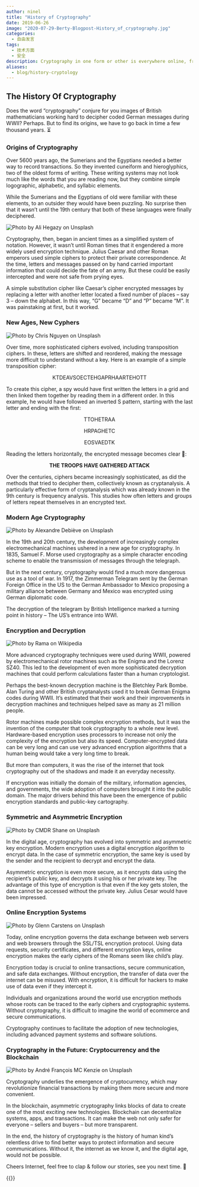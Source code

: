 ```yaml
---
author: ninel
title: "History of Cryptography"
date: 2019-06-26
image: "2020-07-29-Berty-Blogpost-History_of_cryptography.jpg"
categories:
  - 自由发言
tags:
  - 技术方面
  - 安全
description: Cryptography in one form or other is everywhere online, from banking sites to personal communication apps. But it’s not a modern invention. When exactly did it arise? And what developments has it undergone over the years? The history of cryptography runs parallel to the development of new communication methods and safer transactions. Learn more about it to understand just how important it has become.
aliases:
  - blog/history-cryptology
---
```


## The History  Of Cryptography

Does the word “cryptography” conjure for you images of British mathematicians working hard to decipher coded German messages during WWII? Perhaps. But to find its origins, we have to go back in time a few thousand years. :hourglass_flowing_sand:

### Origins of Cryptography
Over 5600 years ago, the Sumerians and the Egyptians needed a better way to record transactions. So they invented cuneiform and hieroglyphics, two of the oldest forms of writing. These writing systems may not look much like the words that you are reading now, but they combine simple logographic, alphabetic, and syllabic elements.

While the Sumerians and the Egyptians of old were familiar with these elements, to an outsider they would have been puzzling. No surprise then that it wasn’t until the 19th century that both of these languages were finally deciphered.

![Photo by Ali Hegazy on Unsplash](crypto2.jpg "Photo by Ali Hegazy on Unsplash")

Cryptography, then, began in ancient times as a simplified system of notation. However, it wasn’t until Roman times that it engendered a more widely used encryption technique. Julius Caesar and other Roman emperors used simple ciphers to protect their private correspondence. At the time, letters and messages passed on by hand carried important information that could decide the fate of an army. But these could be easily intercepted and were not safe from prying eyes.

A simple substitution cipher like Caesar’s cipher encrypted messages by replacing a letter with another letter located a fixed number of places – say 3 – down the alphabet. In this way, “G” became “D” and “P” became “M”. It was painstaking at first, but it worked.

### New Ages, New Cyphers

![Photo by Chris Nguyen on Unsplash](crypto3.jpg "Photo by Chris Nguyen on Unsplash")

Over time, more sophisticated ciphers evolved, including transposition ciphers. In these, letters are shifted and reordered, making the message more difficult to understand without a key. Here is an example of a simple transposition cipher:

<p align="center"> KTDEAVSOECTEHGAPRHAARTEHOTT </p>

To create this cipher, a spy would have first written the letters in a grid and then linked them together by reading them in a different order. In this example, he would have followed an inverted S pattern, starting with the last letter and ending with the first:</br>
<p align="center"> TTOHETRAA </br> </p>
<p align="center"> HRPAGHETC </br> </p>
<p align="center"> EOSVAEDTK </br> </p>

Reading the letters horizontally, the encrypted message becomes clear :tada::
<p align="center"> <b>THE TROOPS HAVE GATHERED ATTACK</b> </p>

Over the centuries, ciphers became increasingly sophisticated, as did the methods that tried to decipher them, collectively known as cryptanalysis. A particularly effective form of cryptanalysis which was already known in the 9th century is frequency analysis. This studies how often letters and groups of letters repeat themselves in an encrypted text.

### Modern Age Cryptography

![Photo by Alexandre Debiève on Unsplash](crypto4.jpg "Photo by Alexandre Debiève on Unsplash")

In the 19th and 20th century, the development of increasingly complex electromechanical machines ushered in a new age for cryptography. In 1835, Samuel F. Morse used cryptography as a simple character encoding scheme to enable the transmission of messages through the telegraph.

But in the next century, cryptography would find a much more dangerous use as a tool of war. In 1917, the Zimmerman Telegram sent by the German Foreign Office in the US to the German Ambassador to Mexico proposing a military alliance between Germany and Mexico was encrypted using German diplomatic code.

The decryption of the telegram by British Intelligence marked a turning point in history – The US’s entrance into WWI.

### Encryption and Decryption

![Photo by Rama  on Wikipedia](crypto5.jpg "Photo by Rama  on Wikipedia")

More advanced cryptography techniques were used during WWII, powered by electromechanical rotor machines such as the Enigma and the Lorenz SZ40. This led to the development of even more sophisticated decryption machines that could perform calculations faster than a human cryptologist.

Perhaps the best-known decryption machine is the Bletchley Park Bombe. Alan Turing and other British cryptanalysts used it to break German Enigma codes during WWII. It’s estimated that their work and their improvements in decryption machines and techniques helped save as many as 21 million people.

Rotor machines made possible complex encryption methods, but it was the invention of the computer that took cryptography to a whole new level. Hardware-based encryption uses processors to increase not only the complexity of the encryption but also its speed. Computer-encrypted data can be very long and can use very advanced encryption algorithms that a human being would take a very long time to break.

But more than computers, it was the rise of the internet that took cryptography out of the shadows and made it an everyday necessity.

If encryption was initially the domain of the military, information agencies, and governments, the wide adoption of computers brought it into the public domain. The major drivers behind this have been the emergence of public encryption standards and public-key cartography.

### Symmetric and Asymmetric Encryption

![Photo by CMDR Shane on Unsplash](crypto6.jpg "Photo by CMDR Shane on Unsplash")

In the digital age, cryptography has evolved into symmetric and asymmetric key encryption. Modern encryption uses a digital encryption algorithm to encrypt data. In the case of symmetric encryption, the same key is used by the sender and the recipient to decrypt and encrypt the data.

Asymmetric encryption is even more secure, as it encrypts data using the recipient’s public key, and decrypts it using his or her private key. The advantage of this type of encryption is that even if the key gets stolen, the data cannot be accessed without the private key. Julius Cesar would have been impressed.

### Online Encryption Systems

![Photo by Glenn Carstens  on Unsplash](crypto7.jpg "Photo by Glenn Carstens  on Unsplash")

Today, online encryption governs the data exchange between web servers and web browsers through the SSL/TSL encryption protocol. Using data requests, security certificates, and different encryption keys, online encryption makes the early ciphers of the Romans seem like child’s play.

Encryption today is crucial to online transactions, secure communication, and safe data exchanges. Without encryption, the transfer of data over the internet can be misused. With encryption, it is difficult for hackers to make use of data even if they intercept it.

Individuals and organizations around the world use encryption methods whose roots can be traced to the early ciphers and cryptographic systems. Without cryptography, it is difficult to imagine the world of ecommerce and secure communications.

Cryptography continues to facilitate the adoption of new technologies, including advanced payment systems and software solutions.

### Cryptography in the Future: Cryptocurrency and the Blockchain
![Photo by André François MC Kenzie on Unsplash](crypto8.jpg "Photo by André François MC Kenzie on Unsplash")

Cryptography underlies the emergence of cryptocurrency, which may revolutionize financial transactions by making them more secure and more convenient.

In the blockchain, asymmetric cryptography links blocks of data to create one of the most exciting new technologies. Blockchain can decentralize systems, apps, and transactions. It can make the web not only safer for everyone – sellers and buyers – but more transparent.

In the end, the history of cryptography is the history of human kind’s relentless drive to find better ways to protect information and secure communications. Without it, the internet as we know it, and the digital age, would not be possible.

Cheers Internet, feel free to clap & follow our stories, see you next time. 🤫

 {{<tweet id="1144582620501729280">}}
